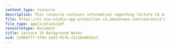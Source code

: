 ```yaml
---
content_type: resource
description: This resource contains information regarding lecture 14 background notes.
file: https://ol-ocw-studio-app-production.s3.amazonaws.com/courses/2-682-acoustical-oceanography-spring-2012/229b6f773f451e4391fb21c20a981b13_MIT2_682S12_bglec14.pdf
file_type: application/pdf
resourcetype: Document
title: Lecture 14 Background Notes
uid: 229b6f77-3f45-1e43-91fb-21c20a981b13
---
```

